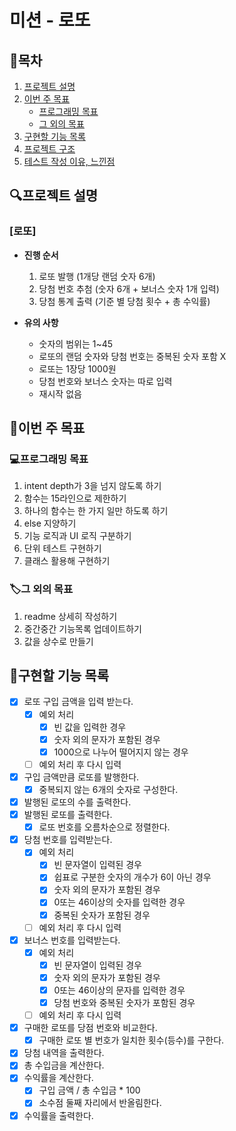 # 미션 - 로또

## 📝목차

1. [프로젝트 설명](#프로젝트-설명)
2. [이번 주 목표](#이번-주-목표)
   - [프로그래밍 목표](#프로그래밍-목표)
   - [그 외의 목표](#그-외의-목표)
3. [구현할 기능 목록](#구현할-기능-목록)
4. [프로젝트 구조](#)
5. [테스트 작성 이유, 느낀점](#)

## 🔍프로젝트 설명

### [로또]

- **진행 순서**

  1. 로또 발행 (1개당 랜덤 숫자 6개)
  2. 당첨 번호 추첨 (숫자 6개 + 보너스 숫자 1개 입력)
  3. 당첨 통계 출력 (기준 별 당첨 횟수 + 총 수익률)

- **유의 사항**
  - 숫자의 범위는 1~45
  - 로또의 랜덤 숫자와 당첨 번호는 중복된 숫자 포함 X
  - 로또는 1장당 1000원
  - 당첨 번호와 보너스 숫자는 따로 입력
  - 재시작 없음

## 🎯이번 주 목표

### 💻프로그래밍 목표

1. intent depth가 3을 넘지 않도록 하기
2. 함수는 15라인으로 제한하기
3. 하나의 함수는 한 가지 일만 하도록 하기
4. else 지양하기
5. 기능 로직과 UI 로직 구분하기
6. 단위 테스트 구현하기
7. 클래스 활용해 구현하기

### 🏷️그 외의 목표

1. readme 상세히 작성하기
2. 중간중간 기능목록 업데이트하기
3. 값을 상수로 만들기

## 📑구현할 기능 목록

- [x] 로또 구입 금액을 입력 받는다.
  - [x] 예외 처리
    - [x] 빈 값을 입력한 경우
    - [x] 숫자 외의 문자가 포함된 경우
    - [x] 1000으로 나누어 떨어지지 않는 경우
  - [ ] 예외 처리 후 다시 입력
- [x] 구입 금액만큼 로또를 발행한다.
  - [x] 중복되지 않는 6개의 숫자로 구성한다.
- [x] 발행된 로또의 수를 출력한다.
- [x] 발행된 로또를 출력한다.
  - [x] 로또 번호를 오름차순으로 정렬한다.
- [x] 당첨 번호를 입력받는다.
  - [x] 예외 처리
    - [x] 빈 문자열이 입력된 경우
    - [x] 쉽표로 구분한 숫자의 개수가 6이 아닌 경우
    - [x] 숫자 외의 문자가 포함된 경우
    - [x] 0또는 46이상의 숫자를 입력한 경우
    - [x] 중복된 숫자가 포함된 경우
  - [ ] 예외 처리 후 다시 입력
- [x] 보너스 번호를 입력받는다.
  - [x] 예외 처리
    - [x] 빈 문자열이 입력된 경우
    - [x] 숫자 외의 문자가 포함된 경우
    - [x] 0또는 46이상의 문자를 입력한 경우
    - [x] 당첨 번호와 중복된 숫자가 포함된 경우
  - [ ] 예외 처리 후 다시 입력
- [x] 구매한 로또를 당점 번호와 비교한다.
  - [x] 구매한 로또 별 번호가 일치한 횟수(등수)를 구한다.
- [x] 당첨 내역을 출력한다.
- [x] 총 수입금을 계산한다.
- [x] 수익률을 계산한다.
  - [x] 구입 금액 / 총 수입금 \* 100
  - [x] 소수점 둘째 자리에서 반올림한다.
- [x] 수익률을 출력한다.
